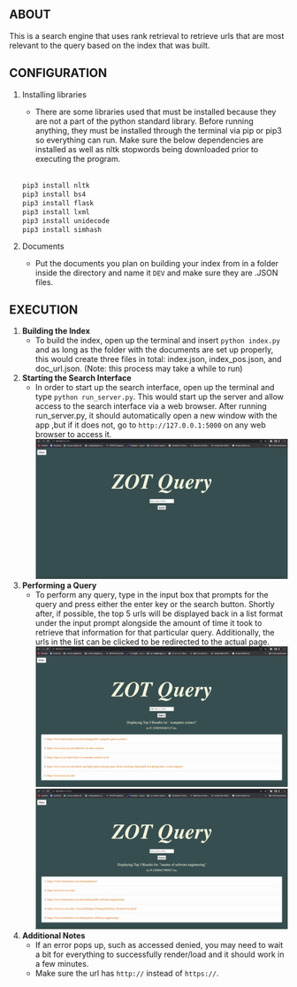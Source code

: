 ## ABOUT

This is a search engine that uses rank retrieval to retrieve urls that are most relevant to the query based on the index that was built.

## CONFIGURATION

1. Installing libraries
   - There are some libraries used that must be installed because they are not a part of the python standard library. Before running anything, they must be installed through the terminal via pip or pip3 so everything can run. Make sure the below dependencies are installed as well as nltk stopwords being downloaded prior to executing the program.
   <br>
   
   ```
   pip3 install nltk
   pip3 install bs4
   pip3 install flask
   pip3 install lxml
   pip3 install unidecode
   pip3 install simhash
   ```
2. Documents
   - Put the documents you plan on building your index from in a folder inside the directory and name it `DEV` and make sure they are .JSON files.

## EXECUTION

1. **Building the Index**
    - To build the index, open up the terminal and insert `python index.py` and as long as the folder with the documents are set up properly, this would create three files in total: index.json, index_pos.json, and doc_url.json. (Note: this process may take a while to run)
2. **Starting the Search Interface**
   - In order to start up the search interface, open up the terminal and type `python run_server.py`. This would start up the server and allow access to the search interface via a web browser. After running run_server.py, it should automatically open a new window with the app ,but if it does not, go to `http://127.0.0.1:5000` on any web browser to access it.
   ![](img/search_engine.png)
3. **Performing a Query**
   - To perform any query, type in the input box that prompts for the query and press either the enter key or the search button. Shortly after, if possible, the top 5 urls will be displayed back in a list format under the input prompt alongside the amount of time it took to retrieve that information for that particular query. Additionally, the urls in the list can be clicked to be redirected to the actual page.
   ![](img/query1.png)
   ![](img/query2.png)
4. **Additional Notes**
    - If an error pops up, such as accessed denied, you may need to wait a bit for everything to successfully render/load and it should work in a few minutes.
    - Make sure the url has `http://` instead of `https://`.
